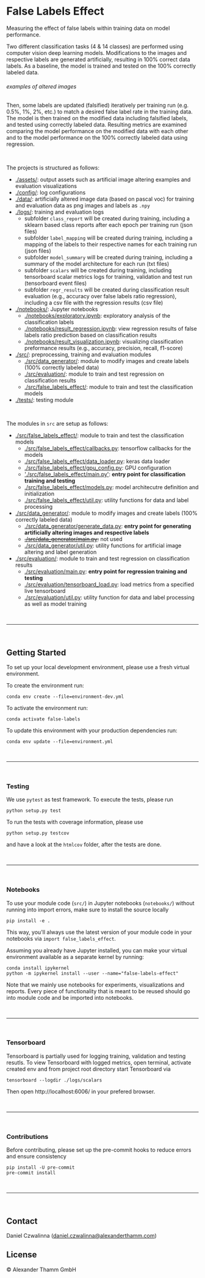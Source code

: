 # False Labels Effect

Measuring the effect of false labels within training data on model performance.

Two different classification tasks (4 & 14 classes) are performed using computer vision deep learning models. Modifications to the images and respective labels are generated artificially, resulting in 100% correct data labels. As a baseline, the model is trained and tested on the 100% correctly labeled data.

[]()

[]()

[]()

###### examples of altered images

Then, some labels are updated (falsified) iteratively per training run (e.g. 0.5%, 1%, 2%, etc.) to match a desired false label rate in the training data. The model is then trained on the modified data including falsified labels, and tested using correctly labeled data. Resulting metrics are examined comparing the model performance on the modified data with each other and to the model performance on the 100% correctly labeled data using regression.

<br>

The projects is structured as follows:

- [./assets/](./assets/): output assets such as artificial image altering examples and evaluation visualizations
- [./config/](./config/): log configurations
- [./data/](./data/): artificially altered image data (based on pascal voc) for training and evaluation data as png images and labels as `.npy`
- [./logs/](./logs/): training and evaluation logs
    - subfolder `class_report` will be created during training, including a sklearn based class reports after each epoch per training run (json files) 
    - subfolder `label_mapping` will be created during training, including a mapping of the labels to their respective names for each training run (json files)
    - subfolder `model_summary` will be created during training, including a summary of the model architecture for each run (txt files)
    - subfolder `scalars` will be created during training, including tensorboard scalar metrics logs for training, validation and test run (tensorboard event files)
    - subfolder `regr_results` will be created during classification result evaluation (e.g., accuracy over false labels ratio regression), including a csv file with the regression results (csv file)
- [./notebooks/](./notebooks/): Jupyter notebooks
    - [./notebooks/exploratory.ipynb](./notebooks/exploratory.ipynb): exploratory analysis of the classification labels
    - [./notebooks/result_regression.ipynb](./notebooks/result_regression.ipynb): view regression results of false labels ratio prediction based on classification results
    - [./notebooks/result_visualization.ipynb](./notebooks/result_visualization.ipynb): visualizing classification preformance results (e.g., accuracy, precision, recall, f1-score)
- [./src/](./src/): preprocessing, training and evaluation modules
    - [./src/data_generator/](./src/data_generator/): module to modify images and create labels (100% correctly labeled data)
    - [./src/evaluation/](./src/evaluation/): module to train and test regression on classification results
    - [./src/false_labels_effect/](./src/false_labels_effect/): module to train and test the classification models
- [./tests/](./tests/): testing module

<br>

The modules in `src` are setup as follows:

- [./src/false_labels_effect/](./src/false_labels_effect/): module to train and test the classification models
    - [./src/false_labels_effect/callbacks.py](./src/false_labels_effect/callbacks.py): tensorflow callbacks for the models
    - [./src/false_labels_effect/data_loader.py](./src/false_labels_effect/data_loader.py): keras data loader
    - [./src/false_labels_effect/gpu_config.py](./src/false_labels_effect/gpu_config.py): GPU configuration
    - ['./src/false_labels_effect/main.py'](./src/false_labels_effect/main.py): **entry point for classification training and testing**
    - [./src/false_labels_effect/models.py](./src/false_labels_effect/models.py): model architecutre definition and initialization
    - [./src/false_labels_effect/util.py](./src/false_labels_effect/util.py): utility functions for data and label processing
- [./src/data_generator/](./src/data_generator/): module to modify images and create labels (100% correctly labeled data)
    - [./src/data_generator/generate_data.py](./src/data_generator/generate_data.py): **entry point for generating artificially altering images and respective labels**
    - ~~[./src/data_generator/main.py](./src/data_generator/main.py):~~ not used
    - [./src/data_generator/util.py](./src/data_generator/util.py): utility functions for artificial image altering and label generation
- [./src/evaluation/](./src/evaluation/): module to train and test regression on classification results
    - [./src/evaluation/main.py](./src/evaluation/main.py): **entry point for regression training and testing**
    - [./src/evaluation/tensorboard_load.py](./src/evaluation/tensorboard_load.py): load metrics from a specified live tensorboard
    - [./src/evaluation/util.py](./src/evaluation/util.py): utility function for data and label processing as well as model training


<br>

------------------------

<br>

## Getting Started

To set up your local development environment, please use a fresh virtual environment.

To create the environment run:

    conda env create --file=environment-dev.yml

To activate the environment run:

    conda activate false-labels

To update this environment with your production dependencies run:

    conda env update --file=environment.yml

<br>

------------------------

<br>

### Testing

We use `pytest` as test framework. To execute the tests, please run

    python setup.py test

To run the tests with coverage information, please use

    python setup.py testcov

and have a look at the `htmlcov` folder, after the tests are done.

<br>

------------------------

<br>

### Notebooks

To use your module code (`src/`) in Jupyter notebooks (`notebooks/`) without running into import errors, make sure to install the source locally

    pip install -e .

This way, you'll always use the latest version of your module code in your notebooks via `import false_labels_effect`.

Assuming you already have Jupyter installed, you can make your virtual environment available as a separate kernel by running:

    conda install ipykernel
    python -m ipykernel install --user --name="false-labels-effect"

Note that we mainly use notebooks for experiments, visualizations and reports. Every piece of functionality that is meant to be reused should go into module code and be imported into notebooks.

<br>

------------------------

<br>

### Tensorboard

Tensorboard is partially used for logging training, validation and testing resutls. To view Tensorboard with logged metrics, open terminal, activate created env and from project root directory start Tensorboard via
    
    tensorboard --logdir ./logs/scalars

Then open http://localhost:6006/ in your prefered browser.

<br>

------------------------

<br>

### Contributions

Before contributing, please set up the pre-commit hooks to reduce errors and ensure consistency

    pip install -U pre-commit
    pre-commit install
<br>

------------------------

<br>

## Contact

Daniel Czwalinna (daniel.czwalinna@alexanderthamm.com)

## License

© Alexander Thamm GmbH
